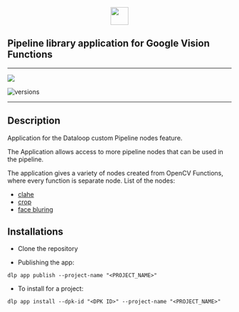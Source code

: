 <p align="middle">
  <img height="40mm" src="https://dataloop.ai/wp-content/uploads/2020/03/logo.svg">
</p>

## Pipeline library application for Google Vision Functions

---

<p align="left">
  
  <img src="assets/pipeline_node.png">

![versions](https://img.shields.io/pypi/pyversions/dtlpy.svg)

</p>

---

## Description

Application for the Dataloop custom Pipeline nodes feature.

The Application allows access to more pipeline nodes that can be used in the pipeline.

The application gives a variety of nodes created from OpenCV Functions, where every function is separate node. List of the nodes:

- [clahe](clahe/clahe.py)
- [crop](crop/crop.py)
- [face bluring](face_blur/face_blur.py)

## Installations

- Clone the repository

- Publishing the app:

`dlp app publish --project-name "<PROJECT_NAME>"`

- To install for a project:

`dlp app install --dpk-id "<DPK ID>" --project-name "<PROJECT_NAME>"`
